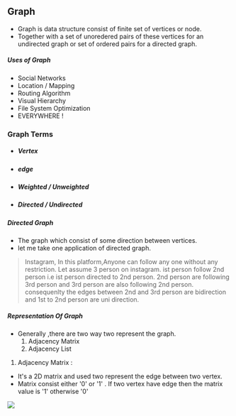 ## Graph

- Graph is data structure consist of finite set of vertices or node.
- Together with a set of unoredered pairs of these vertices for an undirected graph or set of ordered pairs for a directed graph.

##### Uses of Graph

- Social Networks
- Location / Mapping
- Routing Algorithm
- Visual Hierarchy
- File System Optimization
- EVERYWHERE !

### Graph Terms

- ##### Vertex 
- ##### edge
- ##### Weighted / Unweighted
- ##### Directed / Undirected

##### Directed Graph
- The graph which consist of some direction between vertices.
- let me take one application of directed graph.
> Instagram, 
> In this platform,Anyone can follow any one without any restriction. Let assume 3 person on instagram. ist person follow 2nd person i.e ist person directed to 2nd person. 2nd person are following 3rd person and 3rd person are also following 2nd person. consequenlty the edges between 2nd and 3rd person are bidirection and 1st to 2nd person are uni direction.

##### Representation Of Graph

- Generally ,there are two way two represent the graph.
    1. Adjacency Matrix
    2. Adjacency List

1. Adjacency Matrix :
  - It's a 2D matrix and used two represent the edge between two vertex.
  - Matrix consist either '0' or '1' . If two vertex have edge then the matrix value is '1' otherwise '0'

  ![](https://media.geeksforgeeks.org/wp-content/uploads/adjacencymatrix.png)
